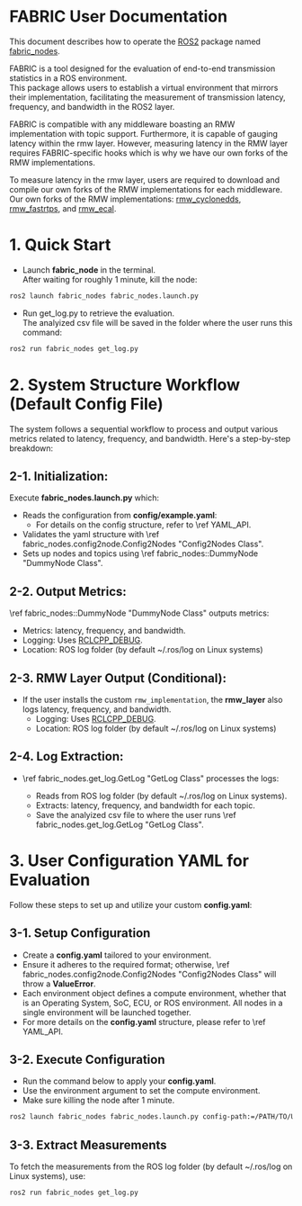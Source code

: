 # FABRIC User Documentation

This document describes how to operate the
[ROS2](https://www.ros.org) package named [fabric_nodes](https://github.com/upowerrobotics/ros2_fabric).

FABRIC is a tool designed for the evaluation of end-to-end transmission statistics in a ROS environment.  
This package allows users to establish a virtual environment that mirrors their implementation,
facilitating the measurement of transmission latency, frequency, and bandwidth in the ROS2 layer.

FABRIC is compatible with any middleware boasting an RMW implementation with topic support.
Furthermore, it is capable of gauging latency within the rmw layer.
However, measuring latency in the RMW layer requires FABRIC-specific hooks
which is why we have our own forks of the RMW implementations.  

To measure latency in the rmw layer,
users are required to download and compile our own forks of the RMW implementations for each middleware.
Our own forks of the RMW implementations: 
[rmw_cyclonedds](https://github.com/upowerrobotics/rmw_cyclonedds),
[rmw_fastrtps](https://github.com/upowerrobotics/rmw_fastrtps),
and [rmw_ecal](https://github.com/upowerrobotics/rmw_ecal).

# 1. Quick Start
- Launch **fabric_node** in the terminal.  
  After waiting for roughly 1 minute, kill the node:
```bash
ros2 launch fabric_nodes fabric_nodes.launch.py
```
  
- Run get_log.py to retrieve the evaluation.  
  The analyized csv file will be saved in the folder where the user runs this command:  
```bash
ros2 run fabric_nodes get_log.py
```
  
# 2. System Structure Workflow (Default Config File)

The system follows a sequential workflow to process
and output various metrics related to latency, frequency, and bandwidth.
Here's a step-by-step breakdown:

## 2-1. Initialization:

Execute **fabric_nodes.launch.py** which:

- Reads the configuration from **config/example.yaml**:
  - For details on the config structure, refer to \ref YAML_API.
- Validates the yaml structure with \ref fabric_nodes.config2node.Config2Nodes "Config2Nodes Class".
- Sets up nodes and topics using \ref fabric_nodes::DummyNode "DummyNode Class".

## 2-2. Output Metrics:

\ref fabric_nodes::DummyNode "DummyNode Class" outputs metrics:

- Metrics: latency, frequency, and bandwidth.
- Logging: Uses [RCLCPP_DEBUG](https://docs.ros2.org/bouncy/api/rclcpp/logging_8hpp.html).
- Location: ROS log folder (by default ~/.ros/log on Linux systems)

## 2-3. RMW Layer Output (Conditional):

- If the user installs the custom `rmw_implementation`,
  the **rmw_layer** also logs latency, frequency, and bandwidth.
  - Logging: Uses [RCLCPP_DEBUG](https://docs.ros2.org/bouncy/api/rclcpp/logging_8hpp.html).
  - Location: ROS log folder (by default ~/.ros/log on Linux systems)

## 2-4. Log Extraction:

- \ref fabric_nodes.get_log.GetLog "GetLog Class" processes the logs:

  - Reads from ROS log folder (by default ~/.ros/log on Linux systems).
  - Extracts: latency, frequency, and bandwidth for each topic.
  - Save the analyized csv file to where the user runs \ref fabric_nodes.get_log.GetLog "GetLog Class".

# 3. User Configuration YAML for Evaluation

Follow these steps to set up and utilize your custom **config.yaml**:

## 3-1. Setup Configuration
- Create a **config.yaml** tailored to your environment.
- Ensure it adheres to the required format;
  otherwise, \ref fabric_nodes.config2node.Config2Nodes "Config2Nodes Class" will throw a **ValueError**.
- Each environment object defines a compute environment, whether that is an Operating System, 
  SoC, ECU, or ROS environment. All nodes in a single environment will be launched together.
- For more details on the **config.yaml** structure, please refer to \ref YAML_API.

## 3-2. Execute Configuration
- Run the command below to apply your **config.yaml**.
- Use the environment argument to set the compute environment.
- Make sure killing the node after 1 minute.
```bash
ros2 launch fabric_nodes fabric_nodes.launch.py config-path:=/PATH/TO/USER/CONFIG environment:=USER_ENV
```

## 3-3. Extract Measurements
To fetch the measurements from the ROS log folder (by default ~/.ros/log on Linux systems), use:
```bash
ros2 run fabric_nodes get_log.py
```
